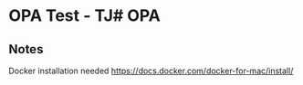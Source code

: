 # OPA Test - TJ# OPA

## Notes

Docker installation needed
https://docs.docker.com/docker-for-mac/install/

